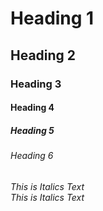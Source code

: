 # Heading 1
## Heading 2
### Heading 3 
#### Heading 4
##### Heading 5
###### Heading 6

*This is Italics Text*  
_This is Italics Text_
